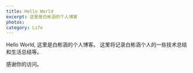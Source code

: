 ```yaml
---
title: Hello World
excerpt: 这里是白彬涵的个人博客
photos: 
category: Life
---
```

Hello World, 这里是白彬涵的个人博客。
这里将记录白彬涵个人的一些技术总结和生活总结等。

感谢你的访问。